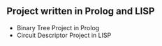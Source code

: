 
## Project written in Prolog and LISP 

- Binary Tree Project in Prolog
- Circuit Descriptor Project in LISP 
  